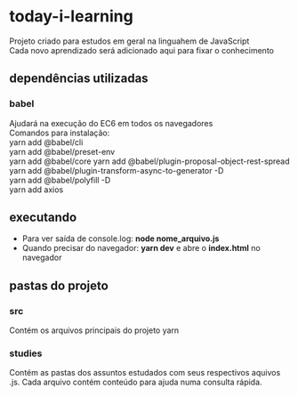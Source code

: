 # today-i-learning
Projeto criado para estudos em geral na linguahem de JavaScript  
Cada novo aprendizado será adicionado aqui para fixar o conhecimento  

## dependências utilizadas
### babel
Ajudará na execução do EC6 em todos os navegadores  
Comandos para instalação:  
yarn add @babel/cli  
yarn add @babel/preset-env  
yarn add @babel/core
yarn add @babel/plugin-proposal-object-rest-spread  
yarn add @babel/plugin-transform-async-to-generator -D  
yarn add @babel/polyfill -D  
yarn add axios

## executando
- Para ver saída de console.log: **node nome_arquivo.js**  
- Quando precisar do navegador: **yarn dev** e abre o **index.html** no navegador  

## pastas do projeto

### src
Contém os arquivos principais do projeto yarn  

### studies
Contém as pastas dos assuntos estudados com seus respectivos aquivos .js. Cada arquivo contém conteúdo para ajuda numa consulta rápida.  
